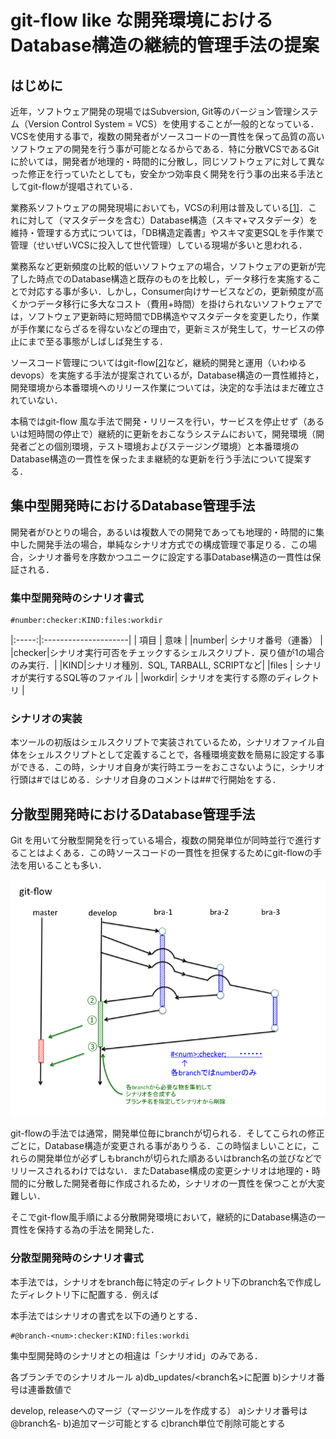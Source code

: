 #  git-flow like な開発環境におけるDatabase構造の継続的管理手法の提案

## はじめに

近年，ソフトウェア開発の現場ではSubversion, Git等のバージョン管理システム（Version Control System = VCS）を使用することが一般的となっている．VCSを使用する事で，複数の開発者がソースコードの一貫性を保って品質の高いソフトウェアの開発を行う事が可能となるからである．特に分散VCSであるGitに於いては，開発者が地理的・時間的に分散し，同じソフトウェアに対して異なった修正を行っていたとしても，安全かつ効率良く開発を行う事の出来る手法としてgit-flowが提唱されている．

業務系ソフトウェアの開発現場においても，VCSの利用は普及している[[1]]( http://bit.ly/1WubPNW )．これに対して（マスタデータを含む）Database構造（スキマ+マスタデータ）を維持・管理する方式については，「DB構造定義書」やスキマ変更SQLを手作業で管理（せいぜいVCSに投入して世代管理）している現場が多いと思われる．

業務系など更新頻度の比較的低いソフトウェアの場合，ソフトウェアの更新が完了した時点でのDatabase構造と既存のものを比較し，データ移行を実施することで対応する事が多い．しかし，Consumer向けサービスなどの，更新頻度が高くかつデータ移行に多大なコスト（費用+時間）を掛けられないソフトウェアでは，ソフトウェア更新時に短時間でDB構造やマスタデータを変更したり，作業が手作業にならざるを得ないなどの理由で，更新ミスが発生して，サービスの停止にまで至る事態がしばしば発生する．

ソースコード管理についてはgit-flow[[2]]( http://danielkummer.github.io/git-flow-cheatsheet/index.ja_JP.html )など，継続的開発と運用（いわゆるdevops）を実施する手法が提案されているが，Database構造の一貫性維持と，開発環境から本番環境へのリリース作業については，決定的な手法はまだ確立されていない．

本稿ではgit-flow 風な手法で開発・リリースを行い，サービスを停止せず（あるいは短時間の停止で）継続的に更新をおこなうシステムにおいて，開発環境（開発者ごとの個別環境，テスト環境およびステージング環境）と本番環境のDatabase構造の一貫性を保ったまま継続的な更新を行う手法について提案する．

## 集中型開発時におけるDatabase管理手法

開発者がひとりの場合，あるいは複数人での開発であっても地理的・時間的に集中した開発手法の場合，単純なシナリオ方式での構成管理で事足りる．この場合，シナリオ番号を序数かつユニークに設定する事Database構造の一貫性は保証される．

### 集中型開発時のシナリオ書式

```
#number:checker:KIND:files:workdir
```

|:-----:|:---------------------|
| 項目 | 意味 |
|number| シナリオ番号（連番） |
|checker|シナリオ実行可否をチェックするシェルスクリプト．戻り値が1の場合のみ実行．|
|KIND|シナリオ種別．SQL, TARBALL, SCRIPTなど|
|files | シナリオが実行するSQL等のファイル |
|workdir| シナリオを実行する際のディレクトリ |


### シナリオの実装

本ツールの初版はシェルスクリプトで実装されているため，シナリオファイル自体をシェルスクリプトとして定義することで，各種環境変数を簡易に設定する事ができる．この時，シナリオ自身が実行時エラーをおこさないように，シナリオ行頭は#ではじめる．シナリオ自身のコメントは##で行開始をする．

## 分散型開発時におけるDatabase管理手法

Git を用いて分散型開発を行っている場合，複数の開発単位が同時並行で進行することはよくある．この時ソースコードの一貫性を担保するためにgit-flowの手法を用いることも多い．

![git-flow](img/git-flow.png)

git-flowの手法では通常，開発単位毎にbranchが切られる．そしてこられの修正ごとに，Database構造が変更される事がありうる．この時悩ましいことに，これらの開発単位が必ずしもbranchが切られた順あるいはbranch名の並びなどでリリースされるわけではない．またDatabase構成の変更シナリオは地理的・時間的に分散した開発者毎に作成されるため，シナリオの一貫性を保つことが大変難しい．

そこでgit-flow風手順による分散開発環境において，継続的にDatabase構造の一貫性を保持する為の手法を開発した．

### 分散型開発時のシナリオ書式

本手法では，シナリオをbranch毎に特定のディレクトリ下のbranch名で作成したディレクトリ下に配置する．例えば


本手法ではシナリオの書式を以下の通りとする．

```
#@branch-<num>:checker:KIND:files:workdi
```

集中型開発時のシナリオとの相違は「シナリオid」のみである．
 
 各ブランチでのシナリオルール
a)db_updates/<branch名>に配置
b)シナリオ番号は連番数値で

develop, releaseへのマージ（マージツールを作成する）
a)シナリオ番号は@branch名-<num>
b)追加マージ可能とする
c)branch単位で削除可能とする
